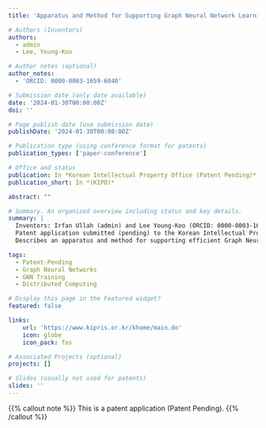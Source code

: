 ```yaml
---
title: 'Apparatus and Method for Supporting Graph Neural Network Learning'

# Authors (Inventors)
authors:
  - admin
  - Lee, Young-Koo

# Author notes (optional)
author_notes:
  - 'ORCID: 0000-0003-1659-6040'

# Submission date (only date available)
date: '2024-01-30T00:00:00Z'
doi: ''

# Page publish date (use submission date)
publishDate: '2024-01-30T00:00:00Z'

# Publication type (using conference format for patents)
publication_types: ['paper-conference']

# Office and status
publication: In *Korean Intellectual Property Office (Patent Pending)*
publication_short: In *(KIPO)*

abstract: ""

# Summary. An organized overview including status and key details.
summary: |
  Inventors: Irfan Ullah (admin) and Lee Young-Koo (ORCID: 0000-0003-1659-6040).  
  Patent application submitted (pending) to the Korean Intellectual Property Office on January 30, 2024.  
  Describes an apparatus and method for supporting efficient Graph Neural Network learning.

tags:
  - Patent-Pending
  - Graph Neural Networks
  - GNN Training
  - Distributed Computing

# Display this page in the Featured widget?
featured: false

links:
    url: 'https://www.kipris.or.kr/khome/main.do'
    icon: globe
    icon_pack: fas

# Associated Projects (optional)
projects: []

# Slides (usually not used for patents)
slides: ''
---
```


{{% callout note %}}
This is a patent application (Patent Pending).
{{% /callout %}}
